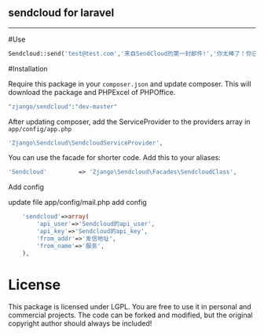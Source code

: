 ## sendcloud for laravel

---
#Use

```php
Sendcloud::send('test@test.com','来自SendCloud的第一封邮件!','你太棒了！你已成功的从SendCloud发送了一封测试邮件，接下来快登录前台去完善账户信息吧！');
```

#Installation

Require this package in your `composer.json` and update composer. This will download the package and PHPExcel of PHPOffice.

```php
"zjango/sendcloud":"dev-master"
```

After updating composer, add the ServiceProvider to the providers array in `app/config/app.php`


```php
'Zjango\Sendcloud\SendcloudServiceProvider',
```

You can use the facade for shorter code. Add this to your aliases:

```php
'Sendcloud' 		=> 'Zjango\Sendcloud\Facades\SendcloudClass',
```
Add config 

update file app/config/mail.php
add config
```php
	'sendcloud'=>array(	
		'api_user'=>'Sendcloud的api_user',		
		'api_key'=>'Sendcloud的api_key',
		'from_addr'=>'发信地址',
		'from_name'=>'服务',
	),
```
# License

This package is licensed under LGPL. You are free to use it in personal and commercial projects. The code can be forked and modified, but the original copyright author should always be included!